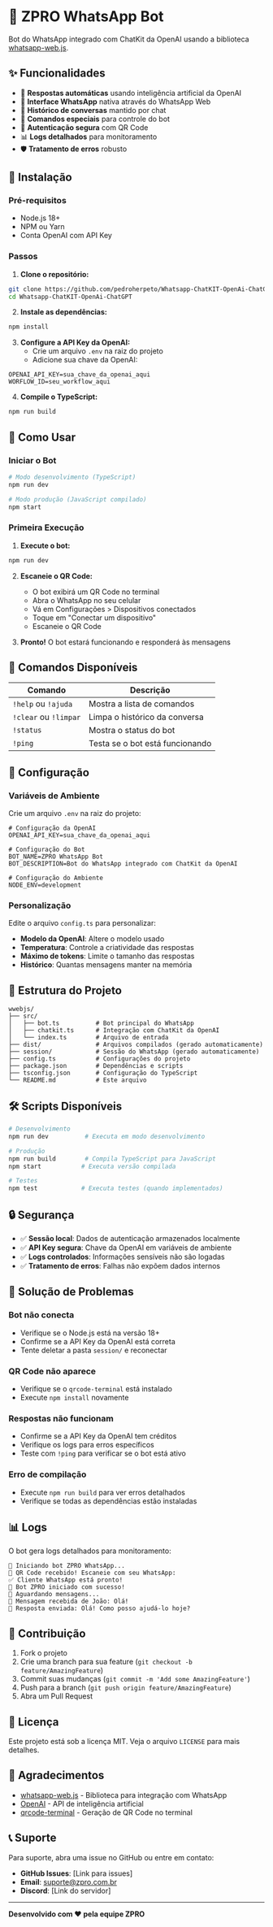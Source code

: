 # 🤖 ZPRO WhatsApp Bot

Bot do WhatsApp integrado com ChatKit da OpenAI usando a biblioteca [whatsapp-web.js](https://wwebjs.dev/).

## ✨ Funcionalidades

- 🤖 **Respostas automáticas** usando inteligência artificial da OpenAI
- 📱 **Interface WhatsApp** nativa através do WhatsApp Web
- 🔄 **Histórico de conversas** mantido por chat
- 🎯 **Comandos especiais** para controle do bot
- 🔐 **Autenticação segura** com QR Code
- 📊 **Logs detalhados** para monitoramento
- 🛡️ **Tratamento de erros** robusto

## 🚀 Instalação

### Pré-requisitos

- Node.js 18+ 
- NPM ou Yarn
- Conta OpenAI com API Key

### Passos

1. **Clone o repositório:**
```bash
git clone https://github.com/pedroherpeto/Whatsapp-ChatKIT-OpenAi-ChatGPT
cd Whatsapp-ChatKIT-OpenAi-ChatGPT
```

2. **Instale as dependências:**
```bash
npm install
```

3. **Configure a API Key da OpenAI:**
   - Crie um arquivo `.env` na raiz do projeto
   - Adicione sua chave da OpenAI:
```env
OPENAI_API_KEY=sua_chave_da_openai_aqui
WORFLOW_ID=seu_workflow_aqui
```

4. **Compile o TypeScript:**
```bash
npm run build
```

## 🎯 Como Usar

### Iniciar o Bot

```bash
# Modo desenvolvimento (TypeScript)
npm run dev

# Modo produção (JavaScript compilado)
npm start
```

### Primeira Execução

1. **Execute o bot:**
```bash
npm run dev
```

2. **Escaneie o QR Code:**
   - O bot exibirá um QR Code no terminal
   - Abra o WhatsApp no seu celular
   - Vá em Configurações > Dispositivos conectados
   - Toque em "Conectar um dispositivo"
   - Escaneie o QR Code

3. **Pronto!** O bot estará funcionando e responderá às mensagens

## 📱 Comandos Disponíveis

| Comando | Descrição |
|---------|-----------|
| `!help` ou `!ajuda` | Mostra a lista de comandos |
| `!clear` ou `!limpar` | Limpa o histórico da conversa |
| `!status` | Mostra o status do bot |
| `!ping` | Testa se o bot está funcionando |

## 🔧 Configuração

### Variáveis de Ambiente

Crie um arquivo `.env` na raiz do projeto:

```env
# Configuração da OpenAI
OPENAI_API_KEY=sua_chave_da_openai_aqui

# Configuração do Bot
BOT_NAME=ZPRO WhatsApp Bot
BOT_DESCRIPTION=Bot do WhatsApp integrado com ChatKit da OpenAI

# Configuração do Ambiente
NODE_ENV=development
```

### Personalização

Edite o arquivo `config.ts` para personalizar:

- **Modelo da OpenAI**: Altere o modelo usado
- **Temperatura**: Controle a criatividade das respostas
- **Máximo de tokens**: Limite o tamanho das respostas
- **Histórico**: Quantas mensagens manter na memória

## 📁 Estrutura do Projeto

```
wwebjs/
├── src/
│   ├── bot.ts          # Bot principal do WhatsApp
│   ├── chatkit.ts      # Integração com ChatKit da OpenAI
│   └── index.ts        # Arquivo de entrada
├── dist/               # Arquivos compilados (gerado automaticamente)
├── session/            # Sessão do WhatsApp (gerado automaticamente)
├── config.ts           # Configurações do projeto
├── package.json        # Dependências e scripts
├── tsconfig.json       # Configuração do TypeScript
└── README.md           # Este arquivo
```

## 🛠️ Scripts Disponíveis

```bash
# Desenvolvimento
npm run dev          # Executa em modo desenvolvimento

# Produção
npm run build        # Compila TypeScript para JavaScript
npm start           # Executa versão compilada

# Testes
npm test            # Executa testes (quando implementados)
```

## 🔒 Segurança

- ✅ **Sessão local**: Dados de autenticação armazenados localmente
- ✅ **API Key segura**: Chave da OpenAI em variáveis de ambiente
- ✅ **Logs controlados**: Informações sensíveis não são logadas
- ✅ **Tratamento de erros**: Falhas não expõem dados internos

## 🐛 Solução de Problemas

### Bot não conecta
- Verifique se o Node.js está na versão 18+
- Confirme se a API Key da OpenAI está correta
- Tente deletar a pasta `session/` e reconectar

### QR Code não aparece
- Verifique se o `qrcode-terminal` está instalado
- Execute `npm install` novamente

### Respostas não funcionam
- Confirme se a API Key da OpenAI tem créditos
- Verifique os logs para erros específicos
- Teste com `!ping` para verificar se o bot está ativo

### Erro de compilação
- Execute `npm run build` para ver erros detalhados
- Verifique se todas as dependências estão instaladas

## 📊 Logs

O bot gera logs detalhados para monitoramento:

```
🚀 Iniciando bot ZPRO WhatsApp...
📱 QR Code recebido! Escaneie com seu WhatsApp:
✅ Cliente WhatsApp está pronto!
🤖 Bot ZPRO iniciado com sucesso!
📱 Aguardando mensagens...
📱 Mensagem recebida de João: Olá!
🤖 Resposta enviada: Olá! Como posso ajudá-lo hoje?
```

## 🤝 Contribuição

1. Fork o projeto
2. Crie uma branch para sua feature (`git checkout -b feature/AmazingFeature`)
3. Commit suas mudanças (`git commit -m 'Add some AmazingFeature'`)
4. Push para a branch (`git push origin feature/AmazingFeature`)
5. Abra um Pull Request

## 📄 Licença

Este projeto está sob a licença MIT. Veja o arquivo `LICENSE` para mais detalhes.

## 🙏 Agradecimentos

- [whatsapp-web.js](https://wwebjs.dev/) - Biblioteca para integração com WhatsApp
- [OpenAI](https://openai.com/) - API de inteligência artificial
- [qrcode-terminal](https://www.npmjs.com/package/qrcode-terminal) - Geração de QR Code no terminal

## 📞 Suporte

Para suporte, abra uma issue no GitHub ou entre em contato:

- **GitHub Issues**: [Link para issues]
- **Email**: suporte@zpro.com.br
- **Discord**: [Link do servidor]

---

**Desenvolvido com ❤️ pela equipe ZPRO**
